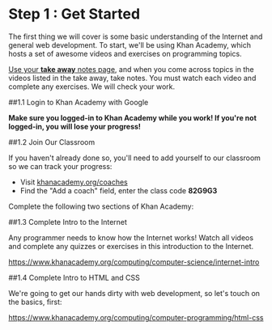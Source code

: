 # Step 1 : Get Started

The first thing we will cover is some basic understanding of the Internet and general web development. To start, we'll be using Khan Academy, which hosts a set of awesome videos and exercises on programming topics.

[Use your **take away** notes page](https://docs.google.com/document/d/1s5rlBHHKQIjQ7OMvwpTEQsgWWSZPIAUMwUB0J0U8tjE/edit?usp=sharing), and when you come across topics in the videos listed in the take away, take notes. You must watch each video and complete any exercises. We will check your work.

##1.1 Login to Khan Academy with Google

**Make sure you logged-in to Khan Academy while you work! If you're not logged-in, you will lose your progress!**

[](https://www.khanacademy.org/login?continue=%2Fcomputing%2Fcomputer-science%2Finternet-intro)

##1.2 Join Our Classroom

If you haven't already done so, you'll need to add yourself to our classroom so we can track your progress:

* Visit [khanacademy.org/coaches](khanacademy.org/coaches)
* Find the "Add a coach" field, enter the class code **82G9G3**

Complete the following two sections of Khan Academy:

##1.3 Complete Intro to the Internet

Any programmer needs to know how the Internet works! Watch all videos and complete any quizzes or exercises in this introduction to the Internet.

https://www.khanacademy.org/computing/computer-science/internet-intro

##1.4 Complete Intro to HTML and CSS

We're going to get our hands dirty with web development, so let's touch on the basics, first:

https://www.khanacademy.org/computing/computer-programming/html-css






